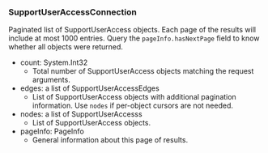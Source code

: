### SupportUserAccessConnection
Paginated list of SupportUserAccess objects. Each page of the results will include at most 1000 entries. Query the `pageInfo.hasNextPage` field to know whether all objects were returned.

- count: System.Int32
  - Total number of SupportUserAccess objects matching the request arguments.
- edges: a list of SupportUserAccessEdges
  - List of SupportUserAccess objects with additional pagination information. Use `nodes` if per-object cursors are not needed.
- nodes: a list of SupportUserAccesss
  - List of SupportUserAccess objects.
- pageInfo: PageInfo
  - General information about this page of results.
